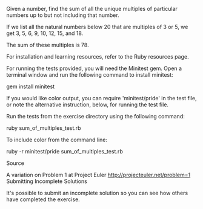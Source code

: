 

Given a number, find the sum of all the unique multiples of particular numbers up to but not including that number.

If we list all the natural numbers below 20 that are multiples of 3 or 5, we get 3, 5, 6, 9, 10, 12, 15, and 18.

The sum of these multiples is 78.

For installation and learning resources, refer to the Ruby resources page.

For running the tests provided, you will need the Minitest gem. Open a terminal window and run the following command to install minitest:

gem install minitest

If you would like color output, you can require 'minitest/pride' in the test file, or note the alternative instruction, below, for running the test file.

Run the tests from the exercise directory using the following command:

ruby sum_of_multiples_test.rb

To include color from the command line:

ruby -r minitest/pride sum_of_multiples_test.rb

Source

A variation on Problem 1 at Project Euler http://projecteuler.net/problem=1
Submitting Incomplete Solutions

It's possible to submit an incomplete solution so you can see how others have completed the exercise.
